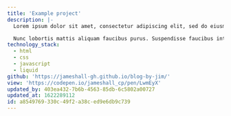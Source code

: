 ```yaml
---
title: 'Example project'
description: |-
  Lorem ipsum dolor sit amet, consectetur adipiscing elit, sed do eiusmod tempor incididunt ut labore et dolore magna aliqua. Felis eget velit aliquet sagittis id consectetur. Amet consectetur adipiscing elit duis tristique sollicitudin nibh sit amet. Posuere ac ut consequat semper viverra nam libero. Purus viverra accumsan in nisl nisi. 

  Nunc lobortis mattis aliquam faucibus purus. Suspendisse faucibus interdum posuere lorem ipsum. Morbi leo urna molestie at elementum. Mauris sit amet massa vitae tortor condimentum lacinia. Elementum curabitur vitae nunc sed. Pulvinar neque laoreet suspendisse interdum consectetur libero id. Lacus sed turpis tincidunt id aliquet risus.
technology_stack:
  - html
  - css
  - javascript
  - liquid
github: 'https://jameshall-gh.github.io/blog-by-jim/'
view: 'https://codepen.io/jameshall_cp/pen/LwmEyX'
updated_by: 403ea432-7b6b-4563-85db-6c5802a00727
updated_at: 1622289112
id: a8549769-330c-49f2-a38c-ed9e6db9c739
---
```

